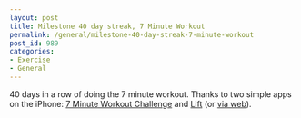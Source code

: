 ```yaml
---
layout: post
title: Milestone 40 day streak, 7 Minute Workout
permalink: /general/milestone-40-day-streak-7-minute-workout
post_id: 989
categories:
- Exercise
- General
---
```


40 days in a row of doing the 7 minute workout. Thanks to two simple apps on the iPhone:
[7 Minute Workout Challenge](https://itunes.apple.com/au/app/7-minute-workout-challenge/id680170305?mt=8) and
[Lift](https://itunes.apple.com/us/app/lift-daily-motivation/id530911645?mt=8) (or
[via web](https://lift.do/app)).

